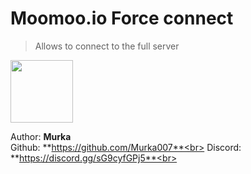 # Moomoo.io Force connect

> Allows to connect to the full server

<img src="https://i.imgur.com/oEtxAUg.png" height="100"/>

Author: **Murka**<br>
Github: **https://github.com/Murka007**<br>
Discord: **https://discord.gg/sG9cyfGPj5**<br>
